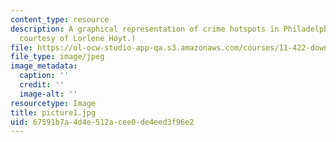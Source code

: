 ```yaml
---
content_type: resource
description: A graphical representation of crime hotspots in Philadelphia. (Image
  courtesy of Lorlene Hoyt.)
file: https://ol-ocw-studio-app-qa.s3.amazonaws.com/courses/11-422-downtown-management-organizations-fall-2006/67591b7a4d4e512acee0de4eed3f96e2_picture1.jpg
file_type: image/jpeg
image_metadata:
  caption: ''
  credit: ''
  image-alt: ''
resourcetype: Image
title: picture1.jpg
uid: 67591b7a-4d4e-512a-cee0-de4eed3f96e2
---
```

